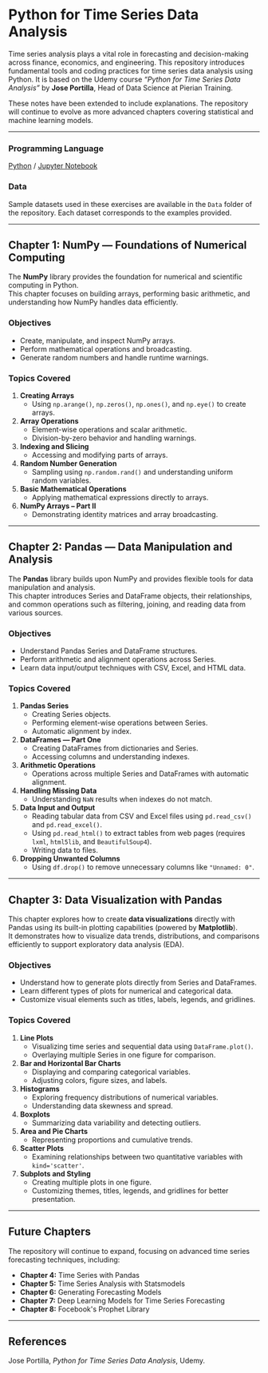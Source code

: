 # Python for Time Series Data Analysis

Time series analysis plays a vital role in forecasting and decision-making across finance, economics, and engineering. This repository introduces fundamental tools and coding practices for time series data analysis using Python. It is based on the Udemy course *“Python for Time Series Data Analysis”* by **Jose Portilla**, Head of Data Science at Pierian Training.  

These notes have been extended to include explanations. The repository will continue to evolve as more advanced chapters covering statistical and machine learning models.

---

### Programming Language

[Python](https://www.python.org/downloads/) / [Jupyter Notebook](https://jupyter.org/install)

### Data

Sample datasets used in these exercises are available in the `Data` folder of the repository. Each dataset corresponds to the examples provided.

---

## Chapter 1: NumPy — Foundations of Numerical Computing

The **NumPy** library provides the foundation for numerical and scientific computing in Python.  
This chapter focuses on building arrays, performing basic arithmetic, and understanding how NumPy handles data efficiently.

### **Objectives**
- Create, manipulate, and inspect NumPy arrays.
- Perform mathematical operations and broadcasting.
- Generate random numbers and handle runtime warnings.

### **Topics Covered**
1. **Creating Arrays**
   - Using `np.arange()`, `np.zeros()`, `np.ones()`, and `np.eye()` to create arrays.
2. **Array Operations**
   - Element-wise operations and scalar arithmetic.  
   - Division-by-zero behavior and handling warnings.
3. **Indexing and Slicing**
   - Accessing and modifying parts of arrays.
4. **Random Number Generation**
   - Sampling using `np.random.rand()` and understanding uniform random variables.
5. **Basic Mathematical Operations**
   - Applying mathematical expressions directly to arrays.
6. **NumPy Arrays – Part II**
   - Demonstrating identity matrices and array broadcasting.

---

## Chapter 2: Pandas — Data Manipulation and Analysis

The **Pandas** library builds upon NumPy and provides flexible tools for data manipulation and analysis.  
This chapter introduces Series and DataFrame objects, their relationships, and common operations such as filtering, joining, and reading data from various sources.

### **Objectives**
- Understand Pandas Series and DataFrame structures.
- Perform arithmetic and alignment operations across Series.
- Learn data input/output techniques with CSV, Excel, and HTML data.

### **Topics Covered**
1. **Pandas Series**
   - Creating Series objects.
   - Performing element-wise operations between Series.
   - Automatic alignment by index.
2. **DataFrames — Part One**
   - Creating DataFrames from dictionaries and Series.
   - Accessing columns and understanding indexes.
3. **Arithmetic Operations**
   - Operations across multiple Series and DataFrames with automatic alignment.
4. **Handling Missing Data**
   - Understanding `NaN` results when indexes do not match.
5. **Data Input and Output**
   - Reading tabular data from CSV and Excel files using `pd.read_csv()` and `pd.read_excel()`.
   - Using `pd.read_html()` to extract tables from web pages (requires `lxml`, `html5lib`, and `BeautifulSoup4`).
   - Writing data to files.
6. **Dropping Unwanted Columns**
   - Using `df.drop()` to remove unnecessary columns like `"Unnamed: 0"`.

---

## Chapter 3: Data Visualization with Pandas

This chapter explores how to create **data visualizations** directly with Pandas using its built-in plotting capabilities (powered by **Matplotlib**).  
It demonstrates how to visualize data trends, distributions, and comparisons efficiently to support exploratory data analysis (EDA).

### **Objectives**
- Understand how to generate plots directly from Series and DataFrames.  
- Learn different types of plots for numerical and categorical data.  
- Customize visual elements such as titles, labels, legends, and gridlines.  

### **Topics Covered**
1. **Line Plots**
   - Visualizing time series and sequential data using `DataFrame.plot()`.  
   - Overlaying multiple Series in one figure for comparison.  
2. **Bar and Horizontal Bar Charts**
   - Displaying and comparing categorical variables.  
   - Adjusting colors, figure sizes, and labels.  
3. **Histograms**
   - Exploring frequency distributions of numerical variables.  
   - Understanding data skewness and spread.  
4. **Boxplots**
   - Summarizing data variability and detecting outliers.  
5. **Area and Pie Charts**
   - Representing proportions and cumulative trends.  
6. **Scatter Plots**
   - Examining relationships between two quantitative variables with `kind='scatter'`.  
7. **Subplots and Styling**
   - Creating multiple plots in one figure.  
   - Customizing themes, titles, legends, and gridlines for better presentation.  


---

## Future Chapters

The repository will continue to expand, focusing on advanced time series forecasting techniques, including:

- **Chapter 4:** Time Series with Pandas  
- **Chapter 5:** Time Series Analysis with Statsmodels 
- **Chapter 6:** Generating Forecasting Models 
- **Chapter 7:** Deep Learning Models for Time Series Forecasting
- **Chapter 8:** Focebook's Prophet Library

---

## References

Jose Portilla, *Python for Time Series Data Analysis*, Udemy.  

